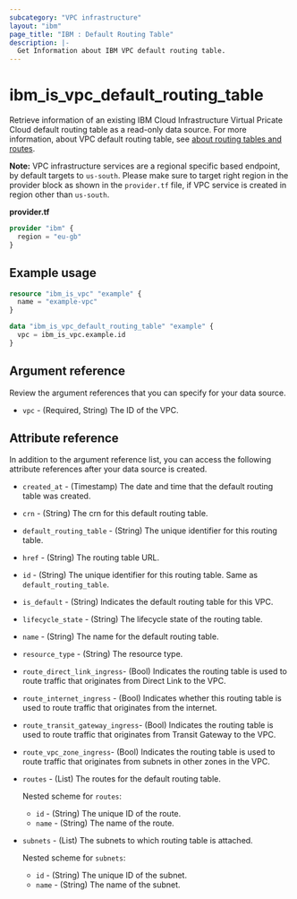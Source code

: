 ```yaml
---
subcategory: "VPC infrastructure"
layout: "ibm"
page_title: "IBM : Default Routing Table"
description: |-
  Get Information about IBM VPC default routing table.
---
```


# ibm_is_vpc_default_routing_table
Retrieve information of an existing IBM Cloud Infrastructure Virtual Pricate Cloud default routing table as a read-only data source. For more information, about VPC default routing table, see [about routing tables and routes](https://cloud.ibm.com/docs/vpc?topic=vpc-about-custom-routes).

**Note:** 
VPC infrastructure services are a regional specific based endpoint, by default targets to `us-south`. Please make sure to target right region in the provider block as shown in the `provider.tf` file, if VPC service is created in region other than `us-south`.

**provider.tf**

```terraform
provider "ibm" {
  region = "eu-gb"
}
```

## Example usage

```terraform
resource "ibm_is_vpc" "example" {
  name = "example-vpc"
}

data "ibm_is_vpc_default_routing_table" "example" {
  vpc = ibm_is_vpc.example.id
}
```

## Argument reference
Review the argument references that you can specify for your data source. 

- `vpc` - (Required, String) The ID of the VPC.

## Attribute reference
In addition to the argument reference list, you can access the following attribute references after your data source is created. 

- `created_at` - (Timestamp)  The date and time that the default routing table was created.
- `crn` -  (String) The crn for this default routing table.
- `default_routing_table` - (String) The unique identifier for this routing table.
- `href` - (String) The routing table URL.
- `id` - (String) The unique identifier for this routing table. Same as `default_routing_table`.
- `is_default` - (String)  Indicates the default routing table for this VPC.
- `lifecycle_state` - (String) The lifecycle state of the routing table.
- `name` - (String) The name for the default routing table.
- `resource_type` - (String) The resource type.
- `route_direct_link_ingress`- (Bool)  Indicates the routing table is used to route traffic that originates from Direct Link to the VPC.
- `route_internet_ingress` - (Bool) Indicates whether this routing table is used to route traffic that originates from the internet.
- `route_transit_gateway_ingress`- (Bool) Indicates the routing table is used to route traffic that originates from Transit Gateway to the VPC.
- `route_vpc_zone_ingress`- (Bool) Indicates the routing table is used to route traffic that originates from subnets in other zones in the VPC.
- `routes` - (List) The routes for the default routing table.

  Nested scheme for `routes`:
	- `id` - (String) The unique ID of the route.
	- `name` -  (String) The name of the route.
- `subnets` - (List) The subnets to which routing table is attached.

  Nested scheme for `subnets`:
	- `id` - (String) The unique ID of the subnet.
	- `name` - (String) The name of the subnet.

